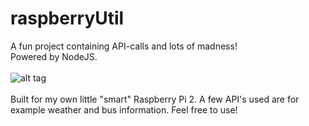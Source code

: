 # raspberryUtil
A fun project containing API-calls and lots of madness!
<br/>
Powered by NodeJS.
<br/>
<br/>
![alt tag](http://www.averagemanvsraspberrypi.com/wp-content/uploads/2014/08/Neosec-screen.jpg)
<br/>
<br/>
Built for my own little "smart" Raspberry Pi 2.
A few API's used are for example weather and bus information.
Feel free to use!
